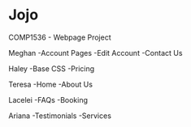 # Jojo
COMP1536 - Webpage Project

Meghan
-Account Pages
-Edit Account
-Contact Us

Haley
-Base CSS
-Pricing

Teresa
-Home
-About Us

Lacelei
-FAQs
-Booking

Ariana
-Testimonials
-Services
